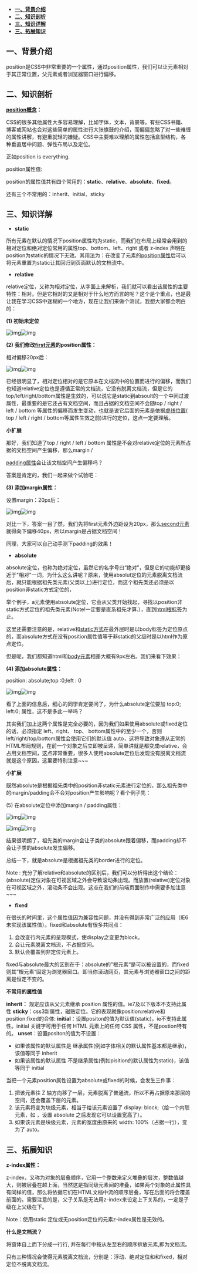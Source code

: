 - [**一、背景介绍**](#%E4%B8%80%E8%83%8C%E6%99%AF%E4%BB%8B%E7%BB%8D)
- [**二、知识剖析**](#%E4%BA%8C%E7%9F%A5%E8%AF%86%E5%89%96%E6%9E%90)
- [**三、知识详解**](#%E4%B8%89%E7%9F%A5%E8%AF%86%E8%AF%A6%E8%A7%A3)
- [**三、拓展知识**](#%E4%B8%89%E6%8B%93%E5%B1%95%E7%9F%A5%E8%AF%86)

## **一、背景介绍**

position是CSS中非常重要的一个属性，通过position属性，我们可以让元素相对于其正常位置，父元素或者浏览器窗口进行偏移。

## **二、知识剖析**

**[position概念](https://www.zhihu.com/search?q=position概念&search_source=Entity&hybrid_search_source=Entity&hybrid_search_extra={"sourceType"%3A"answer"%2C"sourceId"%3A659288691})：**

CSS的很多其他属性大多容易理解，比如字体，文本，背景等。有些CSS书籍、博客或网站也会对这些简单的属性进行大张旗鼓的介绍，而偏偏忽略了对一些难缠的属性讲解，有避重就轻的嫌疑。CSS中主要难以理解的属性包括盒型结构，各种垂直居中问题、弹性布局以及定位。

正如position is everything.

position属性值:

position的属性值共有四个常用的：**static**、**relative**、**absolute**、**fixed**。

还有三个不常用的：inherit、initial、sticky

## **三、知识详解**

- **static**

所有元素在默认的情况下position属性均为static，而我们在布局上经常会用到的相对定位和绝对定位常用的属性top、bottom、left、right 或者 z-index 声明在position为static的情况下无效。其用法为：在改变了元素的[position属性](https://www.zhihu.com/search?q=position属性&search_source=Entity&hybrid_search_source=Entity&hybrid_search_extra={"sourceType"%3A"answer"%2C"sourceId"%3A659288691})后可以将元素重置为static让其回归到页面默认的文档流中。

- **relative**

relative定位，又称为相对定位，从字面上来解析，我们就可以看出该属性的主要特性：相对。但是它相对的又是相对于什么地方而言的呢？这个是个重点，也是最让我在学习CSS中迷糊的一个地方，现在让我们来做个测试，我想大家都会明白的：

**(1) 初始未定位**

![img](https://pic3.zhimg.com/50/v2-016eb2a98f8a6f78d61addaf581a67a8_720w.jpg?source=1940ef5c)![img](https://pic3.zhimg.com/80/v2-016eb2a98f8a6f78d61addaf581a67a8_1440w.jpg?source=1940ef5c)

**(2) 我们修改[first元素](https://www.zhihu.com/search?q=first元素&search_source=Entity&hybrid_search_source=Entity&hybrid_search_extra={"sourceType"%3A"answer"%2C"sourceId"%3A659288691})的position属性：**

相对偏移20px后：

![img](https://pica.zhimg.com/50/v2-4bfba4af4ab1baf3b112e657b619ae3e_720w.jpg?source=1940ef5c)![img](https://pica.zhimg.com/80/v2-4bfba4af4ab1baf3b112e657b619ae3e_1440w.jpg?source=1940ef5c)

已经很明显了，相对定位相对的是它原本在文档流中的位置而进行的偏移，而我们也知道relative定位也是遵循正常的文档流，它没有脱离文档流，但是它的top/left/right/bottom属性是生效的，可以说它是static到absoult的一个中间过渡属性，最重要的是它还占有文档空间，而且占据的文档空间不会随top / right / left / bottom 等属性的偏移而发生变动，也就是说它后面的元素是依据[虚线位置](https://www.zhihu.com/search?q=虚线位置&search_source=Entity&hybrid_search_source=Entity&hybrid_search_extra={"sourceType"%3A"answer"%2C"sourceId"%3A659288691})( top / left / right / bottom等属性生效之前)进行的定位，这点一定要理解。

**小扩展**

那好，我们知道了top / right / left / bottom 属性是不会对relative定位的元素所占据的文档空间产生偏移，那么margin /

[padding属性](https://www.zhihu.com/search?q=padding属性&search_source=Entity&hybrid_search_source=Entity&hybrid_search_extra={"sourceType"%3A"answer"%2C"sourceId"%3A659288691})会让该文档空间产生偏移吗？

答案是肯定的，我们一起来做个试验吧：

**(3) 添加margin属性：**

设置margin：20px后：

![img](https://pica.zhimg.com/50/v2-328ab685d2815b20da70ad110d49193f_720w.jpg?source=1940ef5c)![img](https://pica.zhimg.com/80/v2-328ab685d2815b20da70ad110d49193f_1440w.jpg?source=1940ef5c)

对比一下，答案一目了然，我们先将first元素外边距设为20px，那么[second元素](https://www.zhihu.com/search?q=second元素&search_source=Entity&hybrid_search_source=Entity&hybrid_search_extra={"sourceType"%3A"answer"%2C"sourceId"%3A659288691})就得向下偏移40px，所以margin是占据文档空间！

同理，大家可以自己动手测下padding的效果！

- **absolute**

absolute定位，也称为绝对定位，虽然它的名字号曰“绝对”，但是它的功能却更接近于"相对"一词，为什么这么讲呢？原来，使用absolut定位的元素脱离文档流后，就只能根据祖先类元素(父类以上)进行定位，而这个祖先类还必须是以position非static方式定位的，

举个例子，a元素使用absolute定位，它会从父类开始找起，寻找以position非static方式定位的祖先类元素(Note!一定要是直系祖先才算.），直到[html根标签](https://www.zhihu.com/search?q=html根标签&search_source=Entity&hybrid_search_source=Entity&hybrid_search_extra={"sourceType"%3A"answer"%2C"sourceId"%3A659288691})为止。

这里还需要注意的是，relative和[static方式](https://www.zhihu.com/search?q=static方式&search_source=Entity&hybrid_search_source=Entity&hybrid_search_extra={"sourceType"%3A"answer"%2C"sourceId"%3A659288691})在最外层时是以body标签为定位原点的，而absolute方式在没有position属性值等于非static的父级时是以html作为原点定位。

但是呢，我们都知道html和[body元素](https://www.zhihu.com/search?q=body元素&search_source=Entity&hybrid_search_source=Entity&hybrid_search_extra={"sourceType"%3A"answer"%2C"sourceId"%3A659288691})相差大概有9px左右。我们来看下效果：

**(4) 添加absolute属性：**

position: absolute;top :0;left : 0

![img](https://pic2.zhimg.com/50/v2-7c935ffc855d634c20fc205357e047be_720w.jpg?source=1940ef5c)![img](https://pic2.zhimg.com/80/v2-7c935ffc855d634c20fc205357e047be_1440w.jpg?source=1940ef5c)

看了上面的信息后，细心的同学肯定要问了，为什么absolute定位要加 top:0; left:0; 属性，这不是多此一举吗？

其实我们加上这两个属性是完全必要的，因为我们如果使用absolute或fixed定位的话，必须指定 left、right、 top、 bottom属性中的至少一个，否则left/right/top/bottom属性会使用它们的默认值 auto，这将导致对象遵从正常的HTML布局规则，在前一个对象之后立即被呈递，简单讲就是都变成relative，会占用文档空间，这点非常重要，很多人使用absolute定位后发现没有脱离文档流就是这个原因，这里要特别注意~~~

**小扩展**

既然absolute是根据祖先类中的position非static元素进行定位的，那么祖先类中的margin/padding会不会对position产生影响呢？看个例子先：

(5) 在absolute定位中添加margin / padding属性：

![img](https://pic3.zhimg.com/50/v2-73d19be30c3b993f0f963c877a299af5_720w.jpg?source=1940ef5c)![img](https://pic3.zhimg.com/80/v2-73d19be30c3b993f0f963c877a299af5_1440w.jpg?source=1940ef5c)



![img](https://pic1.zhimg.com/50/v2-8337762cb90821985435cd5800408a6e_720w.jpg?source=1940ef5c)![img](https://pic1.zhimg.com/80/v2-8337762cb90821985435cd5800408a6e_1440w.jpg?source=1940ef5c)

结果很明朗了，祖先类的margin会让子类的absolute跟着偏移，而padding却不会让子类的absolute发生偏移。

总结一下，就是absolute是根据祖先类的border进行的定位。

Note : 充分了解relative和absolute的区别后，我们可以分析得出这个结论：(absolute)定位对象在可视区域之外会导致滚动条出现。而放置(relative)定位对象在可视区域之外，滚动条不会出现。这点在我们的前端页面制作中需要多加注意~~~

- **fixed**

在很长的时间里，这个属性值因为兼容性问题，并没有得到非常广泛的应用（IE6未实现该属性值）。fixed和absolute有很多共同点：

1. 会改变行内元素的呈现模式，使display之变更为block。
2. 会让元素脱离文档流，不占据空间。
3. 默认会覆盖到非定位元素上。

fixed与absolute最大的区别在于：absolute的”根元素“是可以被设置的，而fixed则其”根元素“固定为浏览器窗口。即当你滚动网页，其元素与浏览器窗口之间的距离是恒定不变的。

**不常用的属性值**

**inherit：** 规定应该从父元素继承 position 属性的值。ie7及以下版本不支持此属性
**sticky**：css3新属性，磁贴定位。它的表现就像position:relative和position:fixed的合体:
**initial**：设置positon的值为默认值(static)。ie不支持此属性。initial 关键字可用于任何 HTML 元素上的任何 CSS 属性，不是postion特有的。
**unset**：设置positon的值为不设置：

- 如果该属性的默认属性是 继承属性(例如字体相关的默认属性基本都是继承)，该值等同于 inherit
- 如果该属性的默认属性 不是继承属性(例如pisition的默认属性为static)，该值等同于 initial

当把一个元素position属性设置为absolute或fixed的时候，会发生三件事：

1. 把该元素往 Z 轴方向移了一层，元素脱离了普通流，所以不再占据原来那层的空间，还会覆盖下层的元素。
2. 该元素将变为块级元素，相当于给该元素设置了 display: block;（给一个内联元素，如  ，设置 absolute 之后发现它可以设置宽高了）。
3. 如果该元素是块级元素，元素的宽度由原来的 width: 100%（占据一行），变为了 auto。

## **三、拓展知识**

**z-index属性：**

z-index，又称为对象的层叠顺序，它用一个整数来定义堆叠的层次，整数值越大，则被层叠在越上面，当然这是指同级元素间的堆叠，如果两个对象的此属性具有同样的值，那么将依据它们在HTML文档中流的顺序层叠，写在后面的将会覆盖前面的。需要注意的是，父子关系是无法用z-index来设定上下关系的，一定是子级在上父级在下。

Note：使用static 定位或无position定位的元素z-index属性是无效的。

**什么是文档流？**

将窗体自上而下分成一行行, 并在每行中按从左至右的顺序排放元素,即为文档流。

只有三种情况会使得元素脱离文档流，分别是：浮动、绝对定位和和fixed，相对定位不脱离文档流。